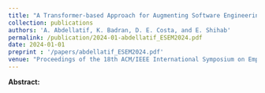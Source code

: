 ```yaml
---
title: "A Transformer-based Approach for Augmenting Software Engineering Chatbots Datasets"
collection: publications
authors: 'A. Abdellatif, K. Badran, D. E. Costa, and E. Shihab'
permalink: /publication/2024-01-abdellatif_ESEM2024.pdf
date: 2024-01-01
preprint : '/papers/abdellatif_ESEM2024.pdf'
venue: "Proceedings of the 18th ACM/IEEE International Symposium on Empirical Software Engineering and Measurement (ESEM'24)"
---
```

 **Abstract:**  
